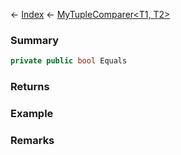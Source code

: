 ← [Index](Api-Index) ← [MyTupleComparer<T1, T2>](VRage.MyTupleComparer`2)

### Summary

```csharp
private public bool Equals
```

### Returns

### Example

### Remarks

